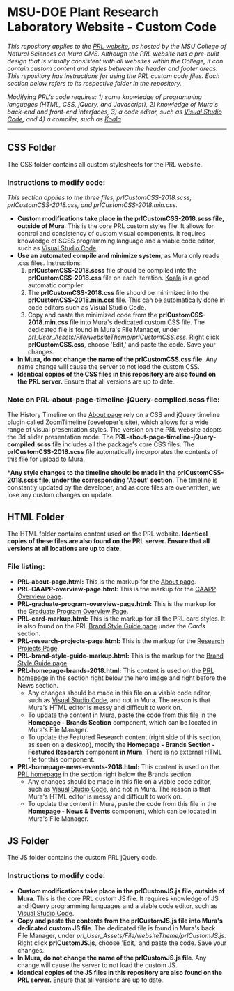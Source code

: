 # MSU-DOE Plant Research Laboratory Website - Custom Code
*This repository applies to the <a href="https://prl.natsci.msu.edu/">PRL website</a>, as hosted by the MSU College of Natural Sciences on Mura CMS. Although the PRL website has a pre-built design that is visually consistent with all websites within the College, it can contain custom content and styles between the header and footer areas. This repository has instructions for using the PRL custom code files. Each section below refers to its respective folder in the repository.*

*Modifying PRL's code requires: 1) some knowledge of programming languages (HTML, CSS, jQuery, and Javascript), 2) knowledge of Mura's back-end and front-end interfaces, 3) a code editor, such as <a href="https://code.visualstudio.com/"> Visual Studio Code</a>, and 4) a compiler, such as <a href="http://koala-app.com/">Koala</a>.*
<hr>

## CSS Folder
The CSS folder contains all custom stylesheets for the PRL website.
### Instructions to modify code:
*This section applies to the three files, prlCustomCSS-2018.scss, prlCustomCSS-2018.css, and prlCustomCSS-2018.min.css.*
 * **Custom modifications take place in the prlCustomCSS-2018.scss file, outside of Mura**. This is the core PRL custom styles file. It allows for control and consistency of custom visual components. It requires knowledge of SCSS programming language and a viable code editor, such as <a href="https://code.visualstudio.com/"> Visual Studio Code</a>.
* **Use an automated compile and minimize system**, as Mura only reads .css files. Instructions:
  1. **prlCustomCSS-2018.scss** file should be compiled into the **prlCustomCSS-2018.css** file on each iteration. <a href="http://koala-app.com/">Koala</a> is a good automatic compiler.
  2. The **prlCustomCSS-2018.css** file should be minimized into the **prlCustomCSS-2018.min.css** file. This can be automatically done in code editors such as Visual Studio Code.
  3. Copy and paste the minimized code from the **prlCustomCSS-2018.min.css** file into Mura's dedicated custom CSS file. The dedicated file is found in Mura's File Manager, under *prl_User_Assets/File/websiteTheme/prlCustomCSS.css*. Right click **prlCustomCSS.css**, choose 'Edit,' and paste the code. Save your changes.
* **In Mura, do not change the name of the prlCustomCSS.css file.** Any name change will cause the server to not load the custom CSS.
* **Identical copies of the CSS files in this repository are also found on the PRL server.** Ensure that all versions are up to date.
### Note on PRL-about-page-timeline-jQuery-compiled.scss file:
The History Timeline on the <a href="https://prl.natsci.msu.edu/about/">About page</a> rely on a CSS and jQuery timeline plugin called <a href="http://preview.codecanyon.net/item/zoomtimeline-css-timeline-pack/full_screen_preview/16918891?_ga=2.76863253.1076320330.1529523907-713049933.1525180595">ZoomTimeline</a> (<a href="http://digitalzoomstudio.net/">developer's site</a>), which allows for a wide range of visual presentation styles. The version on the PRL website adopts the 3d slider presentation mode. The **PRL-about-page-timeline-jQuery-compiled.scss** file includes all the package's core CSS files. The **prlCustomCSS-2018.scss** file automatically incorporates the contents of this file for upload to Mura. 

***Any style changes to the timeline should be made in the prlCustomCSS-2018.scss file, under the corresponding 'About' section**. The timeline is constantly updated by the developer, and as core files are overwritten, we lose any custom changes on update.

## HTML Folder
The HTML folder contains content used on the PRL website. **Identical copies of these files are also found on the PRL server. Ensure that all versions at all locations are up to date.**
### File listing:
* **PRL-about-page.html:** This is the markup for the <a href="https://prl.natsci.msu.edu/about/">About page</a>.
* **PRL-CAAPP-overview-page.html:** This is the markup for the <a href="https://prl.natsci.msu.edu/research-tech/center-for-advanced-algal-and-plant-phenotyping/">CAAPP Overview page</a>.
* **PRL-graduate-program-overview-page.html:** This is the markup for the <a href="https://prl.natsci.msu.edu/graduate-program/graduate-program-overview/">Graduate Program Overview Page</a>.
* **PRL-card-markup.html:** This is the markup for all the PRL card styles. It is also found on the PRL <a href="https://prl.natsci.msu.edu/about/internal-resources/brand-style-guide/">Brand Style Guide page</a> under the *Cards* section.
* **PRL-research-projects-page.html:** This is the markup for the <a href="https://prl.natsci.msu.edu/research-tech/research-projects/">Research Projects Page</a>.
* **PRL-brand-style-guide-markup.html:** This is the markup for the <a href="https://prl.natsci.msu.edu/about/internal-resources/brand-style-guide/">Brand Style Guide page</a>.
* **PRL-homepage-brands-2018.html:** This content is used on the <a href="https://prl.natsci.msu.edu/">PRL homepage</a> in the section right below the hero image and right before the News section.
  * Any changes should be made in this file on a viable code editor, such as <a href="https://code.visualstudio.com/"> Visual Studio Code</a>, and not in Mura. The reason is that Mura's HTML editor is messy and difficult to work on.
  * To update the content in Mura, paste the code from this file in the **Homepage - Brands Section** component, which can be located in Mura's File Manager.
  * To update the Featured Research content (right side of this section, as seen on a desktop), modify the **Homepage - Brands Section - Featured Research** component **in Mura**. There is no external HTML file for this component.
* **PRL-homepage-news-events-2018.html:** This content is used on the <a href="https://prl.natsci.msu.edu/">PRL homepage</a> in the section right below the Brands section.
  * Any changes should be made in this file on a viable code editor, such as <a href="https://code.visualstudio.com/"> Visual Studio Code</a>, and not in Mura. The reason is that Mura's HTML editor is messy and difficult to work on.
  * To update the content in Mura, paste the code from this file in the **Homepage - News & Events** component, which can be located in Mura's File Manager.
 
## JS Folder
The JS folder contains the custom PRL jQuery code. 
### Instructions to modify code:
* **Custom modifications take place in the prlCustomJS.js file,  outside of Mura**. This is the core PRL custom JS file. It requires knowledge of JS and jQuery programming languages and a viable code editor, such as <a href="https://code.visualstudio.com/"> Visual Studio Code</a>.
* **Copy and paste the contents from the prlCustomJS.js file into Mura's dedicated custom JS file**. The dedicated file is found in Mura's back File Manager, under *prl_User_Assets/File/websiteTheme/prlCustomJS.js*. Right click **prlCustomJS.js**, choose 'Edit,' and paste the code. Save your changes.
* **In Mura, do not change the name of the prlCustomJS.js file**. Any change will cause the server to not load the custom JS.
* **Identical copies of the JS files in this repository are also found on the PRL server.** Ensure that all versions are up to date.
